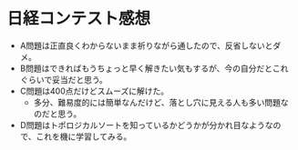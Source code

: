 # 日経コンテスト感想

- A問題は正直良くわからないまま祈りながら通したので、反省しないとダメ。
- B問題はできればもうちょっと早く解きたい気もするが、今の自分だとこれぐらいで妥当だと思う。
- C問題は400点だけどスムーズに解けた。
  - 多分、難易度的には簡単なんだけど、落とし穴に見える人も多い問題なのだと思う。
- D問題はトポロジカルソートを知っているかどうかが分かれ目なようなので、これを機に学習してみる。

